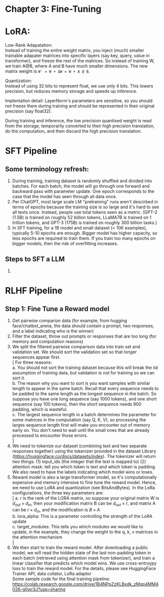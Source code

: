 # Chapter 3: Fine-Tuning


# LoRA:

Low-Rank Adapatation: </br>
Instead of training the entire weight matrix, you inject (much) smaller trainable adapater matrices into specific layers (say key, query, value in transformer), and freeze the rest of the matrices. So instead of training W, we train A@B, where A and B have much smaller dimensions. The new matrix weight is `W' = W + ΔW = W + A @ B`. </br>

Quantization: </br>
Instead of using 32 bits to represent float, we use only 4 bits. This lowers precision, but reduces memory storage and speeds up inference. </br>

Implentation detail: LayerNorm's parameters are sensitive, so you should not freeze them during training and should be represented in their original precision (say float32). </br>

During training and inference, the low precision quantised weight is read from the storage, temporarily converted to their high precision translation, do the computation, and then discard the high precision translation. </br>

# SFT Pipeline

## Some terminology refresh:
1. During training, training dataset is randomly shuffled and divided into batches. For each batch, the model will go through one forward and backward pass with parameter update. One epoch corresponds to the case that the model has seen through all data once.
2. Per ChatGPT, most large scale LM "pretraining" runs aren't descirbed in terms of epochs because the training size is so large and it's hard to see all texts once. Instead, people use total tokens seen as a metric. (GPT-2 (1.5B) is trained on roughly 52 billion tokens, LLaMA7B is trained on 1 trillion tokens, and GPT-3 (175B) is trained on roughly 300 billion tasks.)
3. In SFT training, for a 1B model and small dataset (< 10K examples), typically 5-10 epochs are enough. Bigger model has higher capacity, so less epochs are required to train them. If you train too many epochs on bigger models, then the risk of overfitting increases.


## Steps to SFT a LLM 
1. 

# RLHF Pipeline

## Step 1: Fine Tune a Reward model

1. Get pairwise comparion data (for example, from hugging face/chatbot_arena, the data should contain a prompt, two responses, and a label indicating who is the winner)
2. Filter the dataset, throw out prompts or responses that are too long (for memory and computation reasons)
3. We split the filtered pairwise comparison data into train set and validation set. We should sort the validation set so that longer sequences appear first.</br>
[
For three reasons:</br>
a. You should not sort the training dataset because this will break the iid assumption of training data, but validation is not for training so we can sort it.</br>
b. The reason why you want to sort is you want samples with similar length to appear in the same batch. Recall that every sequence needs to be padded to the same length as the longest sequence in the batch. So suppose you have one long   sequence (say 1000 tokens), and one short sequence (say 100 tokens), then the short sequence needs 900 padding, which is wasteful.</br>
c. The largest sequence length in a batch determines the parameter for some matrices in the computation (say Q, K, V), so processing the larges sequence length first will make you encounter out of memory early on. You don't need to wait until the small ones that are already processed to encounter those errors.</br>
]
4. We need to tokenize our dataset (combining text and two separate responses together) using the tokenizer provided in the dataset Library (https://huggingface.co/docs/datasets/index). The tokenizer will return two things: (1) input_ids (the integer that the text is mapped to) (2) attention mask: tell you which token is text and which token is padding. We also need to have the labels indicating which model wins or loses.
5. Reward model is also a large transformer model, so it's computationally expensive and memory intensive to fine tune the reward model. Hence, we need to use LoRA and quantization (see BitsAndBytes). In the LoRa configurations, the three key parameters are: </br>
[
  a. r is the rank of the LORA matrix, so suppose your original matrix W is $d_{out} \times d_{in}$, then your modification matrix B can be $d_{out} \times r$, and matrix A can be $r \times d_{in}$, and the modification is $B \times A$ </br>
  b. lora_alpha: This is a parameter controlling the strength of the LoRA update </br>
  c.  target_modules: This tells you which modules we would like to update, in the example, they change the weight to the q, k, v matrices in the attention mechanism </br>
]
6. We then start to train the reward model. After downloading a public model, we will read the hidden state of the last non-padding token in each batch (retrieved using attention mask from tokenizer), and train a linear classifier that predicts which model wins. We use cross-entroypy loss to train the reward model. For the details, please see HuggingFace Trainer API, data collator, LoRa adaptor </br>
Some sample code for the final training pipeline: https://colab.research.google.com/drive/1B4NPpZzKLBxdk_zMqp4MM4026-g0wr3J?usp=sharing





